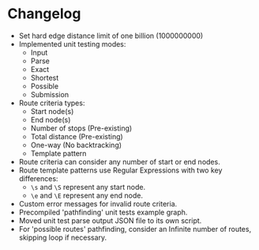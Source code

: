 # Changelog

* Set hard edge distance limit of one billion (1000000000)
* Implemented unit testing modes:
	* Input
	* Parse
	* Exact
	* Shortest
	* Possible
	* Submission
* Route criteria types:
	* Start node(s)
	* End node(s)
	* Number of stops (Pre-existing)
	* Total distance (Pre-existing)
	* One-way (No backtracking)
	* Template pattern
* Route criteria can consider any number of start or end nodes.
* Route template patterns use Regular Expressions with two key differences:
	* `\s` and `\S` represent any start node.
	* `\e` and `\E` represent any end node.
* Custom error messages for invalid route criteria.
* Precompiled 'pathfinding' unit tests example graph.
* Moved unit test parse output JSON file to its own script.
* For 'possible routes' pathfinding, consider an Infinite number of routes, skipping loop if necessary.